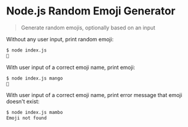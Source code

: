 # Node.js Random Emoji Generator

> Generate random emojis, optionally based on an input

Without any user input, print random emoji:

```bash
$ node index.js
🥭
```

With user input of a correct emoji name, print emoji:

```bash
$ node index.js mango
🥭
```

With user input of a correct emoji name, print error message that emoji doesn't exist:

```bash
$ node index.js mambo
Emoji not found
```
